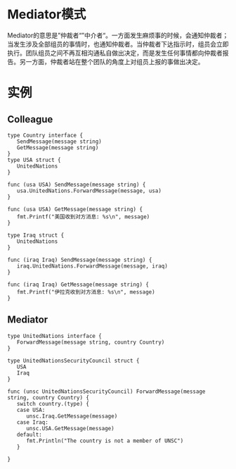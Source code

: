 # Mediator模式

​	Mediator的意思是”仲裁者“”中介者“。一方面发生麻烦事的时候，会通知仲裁者；当发生涉及全部组员的事情时，也通知仲裁者。当仲裁者下达指示时，组员会立即执行。团队组员之间不再互相沟通私自做出决定，而是发生任何事情都向仲裁者报告。另一方面，仲裁者站在整个团队的角度上对组员上报的事做出决定。

# 实例

## Colleague

```golang
type Country interface {
   SendMessage(message string)
   GetMessage(message string)
}
type USA struct {
   UnitedNations
}

func (usa USA) SendMessage(message string) {
   usa.UnitedNations.ForwardMessage(message, usa)
}

func (usa USA) GetMessage(message string) {
   fmt.Printf("美国收到对方消息: %s\n", message)
}

type Iraq struct {
   UnitedNations
}

func (iraq Iraq) SendMessage(message string) {
   iraq.UnitedNations.ForwardMessage(message, iraq)
}

func (iraq Iraq) GetMessage(message string) {
   fmt.Printf("伊拉克收到对方消息: %s\n", message)
}
```

## Mediator

```golang
type UnitedNations interface {
   ForwardMessage(message string, country Country)
}

type UnitedNationsSecurityCouncil struct {
   USA
   Iraq
}

func (unsc UnitedNationsSecurityCouncil) ForwardMessage(message string, country Country) {
   switch country.(type) {
   case USA:
      unsc.Iraq.GetMessage(message)
   case Iraq:
      unsc.USA.GetMessage(message)
   default:
      fmt.Println("The country is not a member of UNSC")
   }

}
```

